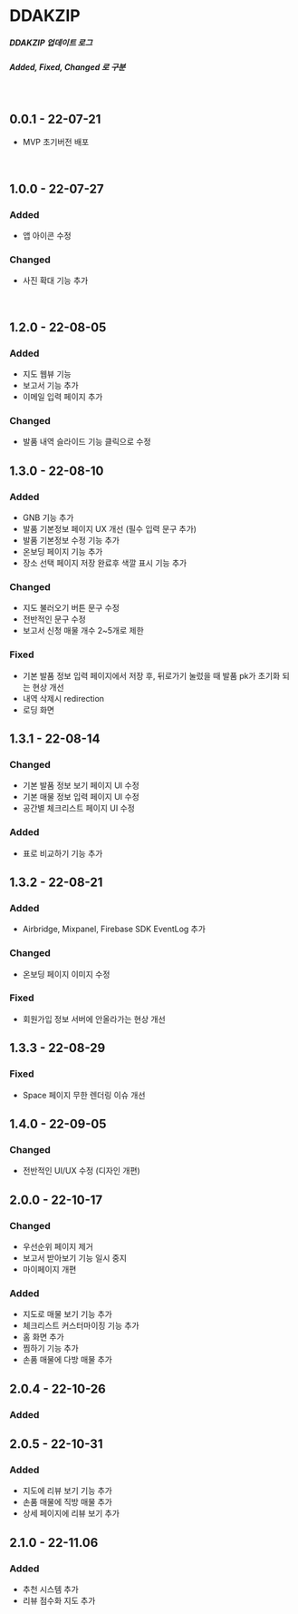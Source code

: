 # DDAKZIP

##### DDAKZIP 업데이트 로그

##### Added, Fixed, Changed 로 구분

<br>

## **0.0.1** - 22-07-21

-   MVP 초기버전 배포

<br>

## **1.0.0** - 22-07-27

### Added

-   앱 아이콘 수정

### Changed

-   사진 확대 기능 추가

<br>

## **1.2.0** - 22-08-05

### Added

-   지도 웹뷰 기능
-   보고서 기능 추가
-   이메일 입력 페이지 추가

### Changed

-   발품 내역 슬라이드 기능 클릭으로 수정


## **1.3.0** - 22-08-10

### Added

-   GNB 기능 추가
-   발품 기본정보 페이지 UX 개선 (필수 입력 문구 추가)
-   발품 기본정보 수정 기능 추가
-   온보딩 페이지 기능 추가
-   장소 선택 페이지 저장 완료후 색깔 표시 기능 추가


### Changed

-   지도 불러오기 버튼 문구 수정
-   전반적인 문구 수정
-   보고서 신청 매물 개수 2~5개로 제한

### Fixed

-   기본 발품 정보 입력 페이지에서 저장 후, 뒤로가기 눌렀을 때 발품 pk가 초기화 되는 현상 개선
-   내역 삭제시 redirection
-   로딩 화면 


## **1.3.1** - 22-08-14

### Changed

- 기본 발품 정보 보기 페이지 UI 수정
- 기본 매물 정보 입력 페이지 UI 수정
- 공간별 체크리스트 페이지 UI 수정

### Added
- 표로 비교하기 기능 추가

## **1.3.2** - 22-08-21

### Added
- Airbridge, Mixpanel, Firebase SDK EventLog 추가

### Changed
- 온보딩 페이지 이미지 수정

### Fixed
-   회원가입 정보 서버에 안올라가는 현상 개선


## **1.3.3** - 22-08-29

### Fixed
-   Space 페이지 무한 렌더링 이슈 개선


## **1.4.0** - 22-09-05

### Changed
- 전반적인 UI/UX 수정 (디자인 개편)


## **2.0.0** - 22-10-17

### Changed
- 우선순위 페이지 제거
- 보고서 받아보기 기능 일시 중지
- 마이페이지 개편

### Added
- 지도로 매물 보기 기능 추가
- 체크리스트 커스터마이징 기능 추가
- 홈 화면 추가
- 찜하기 기능 추가
- 손품 매물에 다방 매물 추가


## **2.0.4** - 22-10-26
### Added



## **2.0.5** - 22-10-31
### Added
- 지도에 리뷰 보기 기능 추가
- 손품 매물에 직방 매물 추가
- 상세 페이지에 리뷰 보기 추가


## **2.1.0** - 22-11.06
### Added
- 추천 시스템 추가
- 리뷰 점수화 지도 추가
